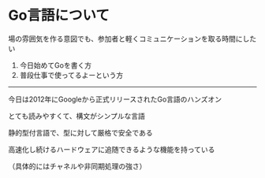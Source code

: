 # Go言語について

場の雰囲気を作る意図でも、参加者と軽くコミュニケーションを取る時間にしたい

1. 今日始めてGoを書く方
2. 普段仕事で使ってるよーという方

---

今日は2012年にGoogleから正式リリースされたGo言語のハンズオン

とても読みやすくて、構文がシンプルな言語

静的型付言語で、型に対して厳格で安全である

高速化し続けるハードウェアに追随できるような機能を持っている

（具体的にはチャネルや非同期処理の強さ）